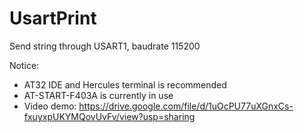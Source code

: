 # UsartPrint
 Send string through USART1, baudrate 115200
 
Notice:
* AT32 IDE and Hercules terminal is recommended
* AT-START-F403A is currently in use
* Video demo: https://drive.google.com/file/d/1uOcPU77uXGnxCs-fxuyxpUKYMQovUvFv/view?usp=sharing
